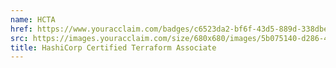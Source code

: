 ```yaml
---
name: HCTA
href: https://www.youracclaim.com/badges/c6523da2-bf6f-43d5-889d-338dbeb0e593
src: https://images.youracclaim.com/size/680x680/images/5b075140-d286-4c8a-9be9-2b87f9e10839/Terraform-Associate-Badge.png
title: HashiCorp Certified Terraform Associate
---
```

